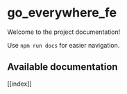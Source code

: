 # go_everywhere_fe

Welcome to the project documentation!

Use `npm run docs` for easier navigation.

## Available documentation

[[index]]
